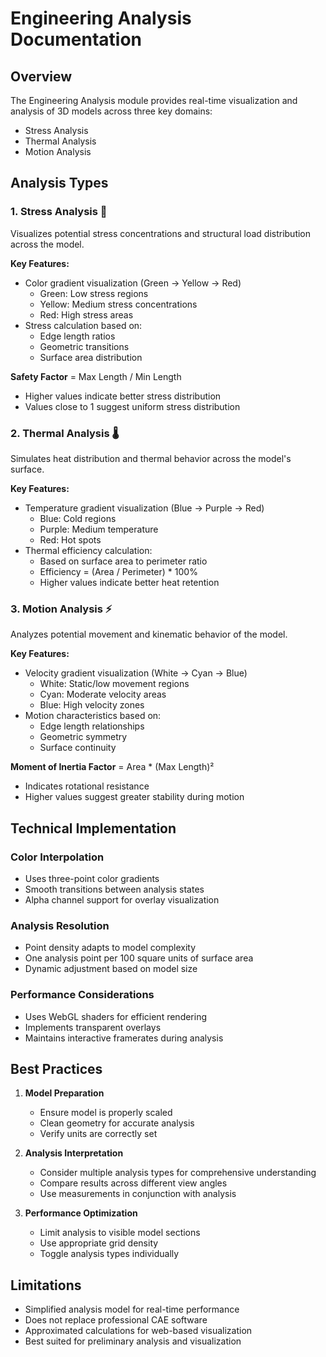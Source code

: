 # Engineering Analysis Documentation

## Overview

The Engineering Analysis module provides real-time visualization and analysis of 3D models across three key domains:

- Stress Analysis
- Thermal Analysis
- Motion Analysis

## Analysis Types

### 1. Stress Analysis 🔴

Visualizes potential stress concentrations and structural load distribution across the model.

**Key Features:**

- Color gradient visualization (Green → Yellow → Red)
  - Green: Low stress regions
  - Yellow: Medium stress concentrations
  - Red: High stress areas
- Stress calculation based on:
  - Edge length ratios
  - Geometric transitions
  - Surface area distribution

**Safety Factor** = Max Length / Min Length

- Higher values indicate better stress distribution
- Values close to 1 suggest uniform stress distribution

### 2. Thermal Analysis 🌡️

Simulates heat distribution and thermal behavior across the model's surface.

**Key Features:**

- Temperature gradient visualization (Blue → Purple → Red)
  - Blue: Cold regions
  - Purple: Medium temperature
  - Red: Hot spots
- Thermal efficiency calculation:
  - Based on surface area to perimeter ratio
  - Efficiency = (Area / Perimeter) * 100%
  - Higher values indicate better heat retention

### 3. Motion Analysis ⚡

Analyzes potential movement and kinematic behavior of the model.

**Key Features:**

- Velocity gradient visualization (White → Cyan → Blue)
  - White: Static/low movement regions
  - Cyan: Moderate velocity areas
  - Blue: High velocity zones
- Motion characteristics based on:
  - Edge length relationships
  - Geometric symmetry
  - Surface continuity

**Moment of Inertia Factor** = Area * (Max Length)²

- Indicates rotational resistance
- Higher values suggest greater stability during motion

## Technical Implementation

### Color Interpolation

- Uses three-point color gradients
- Smooth transitions between analysis states
- Alpha channel support for overlay visualization

### Analysis Resolution

- Point density adapts to model complexity
- One analysis point per 100 square units of surface area
- Dynamic adjustment based on model size

### Performance Considerations

- Uses WebGL shaders for efficient rendering
- Implements transparent overlays
- Maintains interactive framerates during analysis

## Best Practices

1. **Model Preparation**
   - Ensure model is properly scaled
   - Clean geometry for accurate analysis
   - Verify units are correctly set

2. **Analysis Interpretation**
   - Consider multiple analysis types for comprehensive understanding
   - Compare results across different view angles
   - Use measurements in conjunction with analysis

3. **Performance Optimization**
   - Limit analysis to visible model sections
   - Use appropriate grid density
   - Toggle analysis types individually

## Limitations

- Simplified analysis model for real-time performance
- Does not replace professional CAE software
- Approximated calculations for web-based visualization
- Best suited for preliminary analysis and visualization
